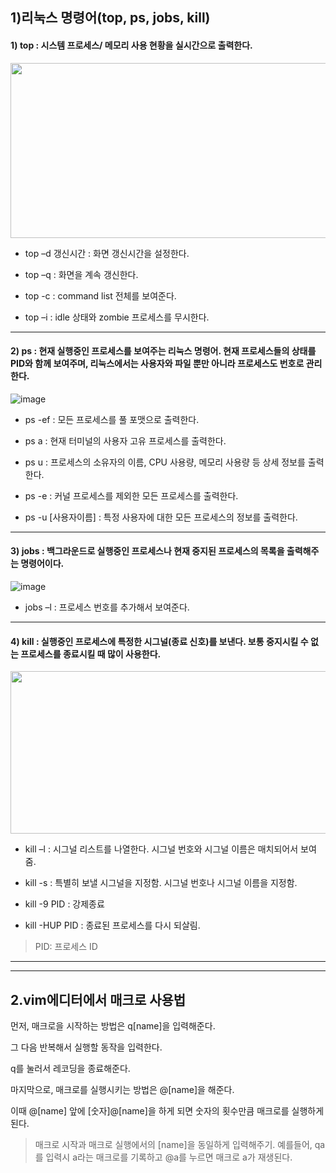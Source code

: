 1)리눅스 명령어(top, ps, jobs, kill)
---
#### 1) top : 시스템 프로세스/ 메모리 사용 현황을 실시간으로 출력한다.
<img src ="https://user-images.githubusercontent.com/106420653/171998514-5e5bcadb-dfaa-4de0-ad45-476dd91f6d4e.png" width="580" height="280">

* top –d 갱신시간 : 화면 갱신시간을 설정한다.

* top –q : 화면을 계속 갱신한다.

* top -c : command list 전체를 보여준다.

* top –i : idle 상태와 zombie 프로세스를 무시한다.
---
#### 2) ps : 현재 실행중인 프로세스를 보여주는 리눅스 명령어. 현재 프로세스들의 상태를 PID와 함께 보여주며, 리눅스에서는 사용자와 파일 뿐만 아니라 프로세스도 번호로 관리한다.
![image](https://user-images.githubusercontent.com/106420653/171999541-81ee3a35-49a5-4b14-89ef-46f5f543e575.png)

* ps -ef : 모든 프로세스를 풀 포맷으로 출력한다.

* ps a : 현재 터미널의 사용자 고유 프로세스를 출력한다.
 
* ps u : 프로세스의 소유자의 이름, CPU 사용량, 메모리 사용량 등 상세 정보를 출력한다.
 
* ps -e : 커널 프로세스를 제외한 모든 프로세스를 출력한다.
 
* ps -u [사용자이름] : 특정 사용자에 대한 모든 프로세스의 정보를 출력한다.
---
#### 3) jobs : 백그라운드로 실행중인 프로세스나 현재 중지된 프로세스의 목록을 출력해주는 명령어이다.

![image](https://user-images.githubusercontent.com/106420653/171998424-b017c446-e2ba-4e93-8446-b58a93278613.png)

* jobs –l : 프로세스 번호를 추가해서 보여준다.
---
#### 4) kill : 실행중인 프로세스에 특정한 시그널(종료 신호)를 보낸다. 보통 중지시킬 수 없는 프로세스를 종료시킬 때 많이 사용한다. 
<img src="https://user-images.githubusercontent.com/106420653/171999469-cee2e51e-fc2e-4854-ab8f-e30df59c4a76.png" width="600" height="260">

* kill –l : 시그널 리스트를 나열한다. 시그널 번호와 시그널 이름은 매치되어서 보여줌.

* kill -s : 특별히 보낼 시그널을 지정함. 시그널 번호나 시그널 이름을 지정함.

* kill -9 PID : 강제종료
 
* kill -HUP PID : 종료된 프로세스를 다시 되살림.

> PID: 프로세스 ID 
---
---
2.vim에디터에서 매크로 사용법
---
먼저, 매크로을 시작하는 방법은 q[name]을 입력해준다.

그 다음 반복해서 실행할 동작을 입력한다.

q를 눌러서 레코딩을 종료해준다.

마지막으로, 매크로를 실행시키는 방법은 @[name]을 해준다.

이때 @[name] 앞에 [숫자]@[name]을 하게 되면 숫자의 횟수만큼 매크로를 실행하게 된다.

> 매크로 시작과 매크로 실행에서의 [name]을 동일하게 입력해주기. 예를들어, qa를 입력시 a라는 매크로를 기록하고 @a를 누르면 매크로 a가 재생된다.
